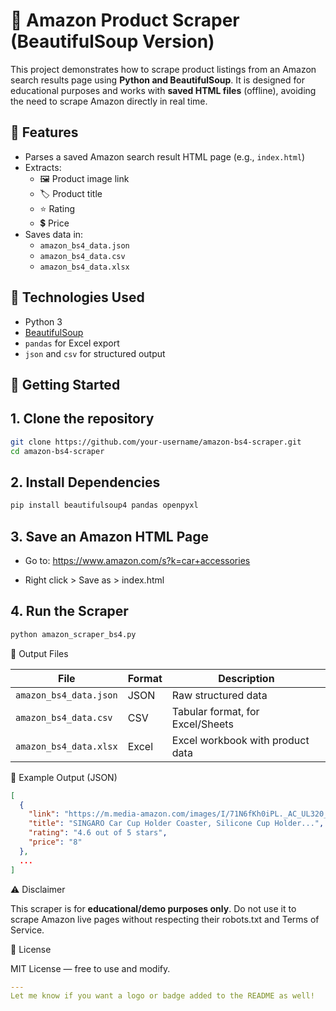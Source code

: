 # 🛒 Amazon Product Scraper (BeautifulSoup Version)

This project demonstrates how to scrape product listings from an Amazon search results page using **Python and BeautifulSoup**. It is designed for educational purposes and works with **saved HTML files** (offline), avoiding the need to scrape Amazon directly in real time.

## 📌 Features

- Parses a saved Amazon search result HTML page (e.g., `index.html`)
- Extracts:
  - 🖼️ Product image link
  - 🏷️ Product title
  - ⭐ Rating
  - 💲 Price
- Saves data in:
  - `amazon_bs4_data.json`
  - `amazon_bs4_data.csv`
  - `amazon_bs4_data.xlsx`

## 🧰 Technologies Used

- Python 3
- [BeautifulSoup](https://www.crummy.com/software/BeautifulSoup/)
- `pandas` for Excel export
- `json` and `csv` for structured output

## 🚀 Getting Started

## 1. Clone the repository

```bash
git clone https://github.com/your-username/amazon-bs4-scraper.git
cd amazon-bs4-scraper
```

## 2. Install Dependencies

```bash
pip install beautifulsoup4 pandas openpyxl
```

## 3. Save an Amazon HTML Page

- Go to: https://www.amazon.com/s?k=car+accessories

- Right click > Save as > index.html

## 4. Run the Scraper

```bash
python amazon_scraper_bs4.py

```

📂 Output Files

| File                   | Format | Description                      |
| ---------------------- | ------ | -------------------------------- |
| `amazon_bs4_data.json` | JSON   | Raw structured data              |
| `amazon_bs4_data.csv`  | CSV    | Tabular format, for Excel/Sheets |
| `amazon_bs4_data.xlsx` | Excel  | Excel workbook with product data |

📝 Example Output (JSON)

```json
[
  {
    "link": "https://m.media-amazon.com/images/I/71N6fKh0iPL._AC_UL320_.jpg",
    "title": "SINGARO Car Cup Holder Coaster, Silicone Cup Holder...",
    "rating": "4.6 out of 5 stars",
    "price": "8"
  },
  ...
]
```

⚠️ Disclaimer

This scraper is for **educational/demo purposes only**. Do not use it to scrape Amazon live pages without respecting their robots.txt and Terms of Service.

📌 License

MIT License — free to use and modify.

```yaml
---
Let me know if you want a logo or badge added to the README as well!
```
